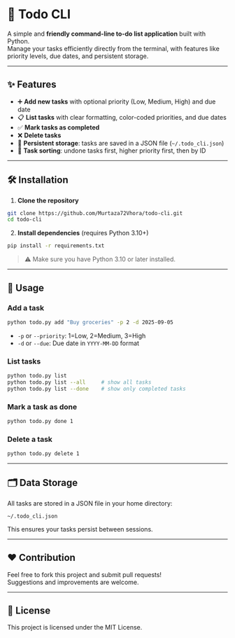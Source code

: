 # 📝 Todo CLI

A simple and **friendly command-line to-do list application** built with Python.  
Manage your tasks efficiently directly from the terminal, with features like priority levels, due dates, and persistent storage.

---

## ✨ Features
- ➕ **Add new tasks** with optional priority (Low, Medium, High) and due date  
- 📋 **List tasks** with clear formatting, color-coded priorities, and due dates  
- ✅ **Mark tasks as completed**  
- ❌ **Delete tasks**  
- 💾 **Persistent storage**: tasks are saved in a JSON file (`~/.todo_cli.json`)  
- 🔀 **Task sorting**: undone tasks first, higher priority first, then by ID  

---

## 🛠 Installation

1. **Clone the repository**
```bash
git clone https://github.com/Murtaza72Vhora/todo-cli.git
cd todo-cli
```

2. **Install dependencies** (requires Python 3.10+)
```bash
pip install -r requirements.txt
```

> ⚠️ Make sure you have Python 3.10 or later installed.  

---

## 🚀 Usage

### Add a task
```bash
python todo.py add "Buy groceries" -p 2 -d 2025-09-05
```
- `-p` or `--priority`: 1=Low, 2=Medium, 3=High  
- `-d` or `--due`: Due date in `YYYY-MM-DD` format  

### List tasks
```bash
python todo.py list
python todo.py list --all     # show all tasks
python todo.py list --done    # show only completed tasks
```

### Mark a task as done
```bash
python todo.py done 1
```

### Delete a task
```bash
python todo.py delete 1
```

---

## 🗂 Data Storage

All tasks are stored in a JSON file in your home directory:
```
~/.todo_cli.json
```
This ensures your tasks persist between sessions.

---


## ❤️ Contribution

Feel free to fork this project and submit pull requests!  
Suggestions and improvements are welcome.

---

## 📄 License

This project is licensed under the MIT License.
